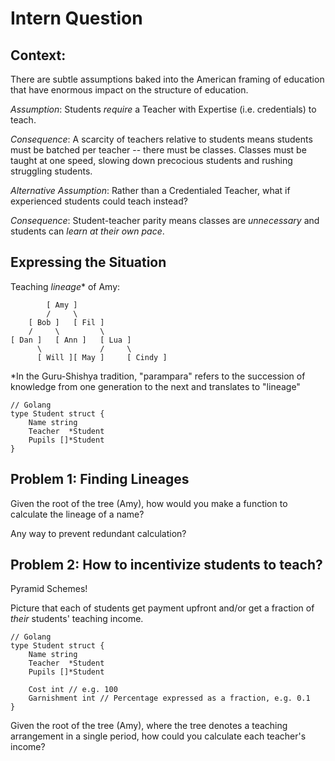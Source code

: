 # Intern Question 

## Context: 
There are subtle assumptions baked into the American framing of education that have enormous impact on the structure of education.

*Assumption*: Students _require_ a Teacher with Expertise (i.e. credentials) to teach. 

*Consequence*: A scarcity of teachers relative to students means students must be batched per teacher -- there must be classes. Classes must be taught at one speed, slowing down precocious students and rushing struggling students.   

*Alternative Assumption*: Rather than a Credentialed Teacher, what if experienced students could teach instead? 

*Consequence*: Student-teacher parity means classes are _unnecessary_ and students can _learn at their own pace_.

## Expressing the Situation

Teaching _lineage_* of Amy: 
```
        [ Amy ]
        /     \
    [ Bob ]   [ Fil ]
    /     \         \
[ Dan ]   [ Ann ]   [ Lua ]
      \             /     \
      [ Will ][ May ]     [ Cindy ]
```

*In the Guru-Shishya tradition, "parampara" refers to the succession of knowledge from one generation to the next and translates to "lineage" 

```
// Golang 
type Student struct {
    Name string 
    Teacher  *Student
    Pupils []*Student 
}
```

## Problem 1: Finding Lineages 
Given the root of the tree (Amy), how would you make a function to calculate the lineage of a name?  

Any way to prevent redundant calculation? 

## Problem 2: How to incentivize students to teach? 

Pyramid Schemes!  

Picture that each of students get payment upfront and/or get a fraction of _their_ students' teaching income. 

```
// Golang 
type Student struct {
    Name string 
    Teacher  *Student
    Pupils []*Student

    Cost int // e.g. 100 
    Garnishment int // Percentage expressed as a fraction, e.g. 0.1  
}
```

Given the root of the tree (Amy), where the tree denotes a teaching arrangement in a single period, how could you calculate each teacher's income? 